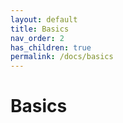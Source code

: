 ```yaml
---
layout: default
title: Basics
nav_order: 2
has_children: true
permalink: /docs/basics
---
```


# Basics
